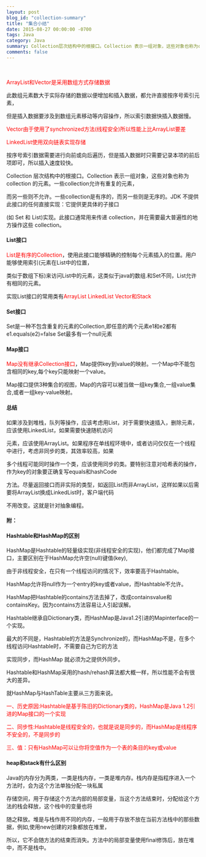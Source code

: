 ```yaml
---
layout: post
blog_id: "collection-summary"
title: "集合小结"
date: 2015-08-27 00:00:00 -0700
tags: Java
category: Java
summary: Collection层次结构中的根接口。Collection 表示一组对象，这些对象也称为collection的元素
comments: false
---
```

<br>

<span style="color:red">ArrayList和Vector是采用数组方式存储数据</span>

此数组元素数大于实际存储的数据以便增加和插入数据，都允许直接按序号索引元素，

但是插入数据要涉及到数组元素移动等内容操作，所以索引数据快插入数据慢。

<span style="color:red">Vector由于使用了synchronized方法(线程安全)所以性能上比ArrayList要差</span>

<span style="color:red">LinkedList使用双向链表实现存储</span>

按序号索引数据需要进行向前或向后遍历，但是插入数据时只需要记录本项的前后项即可，所以插入速度较快。

Collection 层次结构中的根接口。Collection 表示一组对象，这些对象也称为 collection 的元素。一些collection允许有重复的元素，

而另一些则不允许。一些collection是有序的，而另一些则是无序的。JDK 不提供此接口的任何直接实现：它提供更具体的子接口

(如 Set 和 List)实现。此接口通常用来传递 collection，并在需要最大普遍性的地方操作这些 collection。

#### **List接口**

<span style="color:red">List是有序的Collection</span>，使用此接口能够精确的控制每个元素插入的位置。用户能够使用索引(元素在List中的位置，

类似于数组下标)来访问List中的元素，这类似于java的数组.和Set不同，List允许有相同的元素。

实现List接口的常用类有<span style="color:red">ArrayList LinkedList Vector和Stack</span>

#### **Set接口**

Set是一种不包含重复的元素的Collection,即任意的两个元素e1和e2都有e1.equals(e2)=false Set最多有一个null元素

#### **Map接口**

<span style="color:red">Map没有继承Collection接口</span>，Map提供key到value的映射。一个Map中不能包含相同的key,每个key只能映射一个value。

Map接口提供3种集合的视图，Map的内容可以被当做一组key集合,一组value集合,或者一组key-value映射。

#### **总结**

如果涉及到堆栈，队列等操作，应该考虑用List，对于需要快速插入，删除元素，应该使用LinkedList，如果需要快速随机访问

元素，应该使用ArrayList。如果程序在单线程环境中，或者访问仅仅在一个线程中进行，考虑非同步的类，其效率较高，如果

多个线程可能同时操作一个类，应该使用同步的类。要特别注意对哈希表的操作，作为key的对象要正确复写equals和hashCode

方法。尽量返回接口而非实际的类型，如返回List而非ArrayList，这样如果以后需要将ArrayList换成LinkedList时，客户端代码

不用改变。这就是针对抽象编程。

#### **附：**

#### **Hashtable和HashMap的区别**

HashMap是Hashtable的轻量级实现(非线程安全的实现)，他们都完成了Map接口，主要区别在于HashMap允许空(null)键值(key),

由于非线程安全，在只有一个线程访问的情况下，效率要高于Hashtable。 

HashMap允许将null作为一个entry的key或者value，而Hashtable不允许。

HashMap把Hashtable的contains方法去掉了，改成containsvalue和containsKey。因为contains方法容易让人引起误解。 

Hashtable继承自Dictionary类，而HashMap是Java1.2引进的Mapinterface的一个实现。 

最大的不同是，Hashtable的方法是Synchronize的，而HashMap不是，在多个线程访问Hashtable时，不需要自己为它的方法

实现同步，而HashMap 就必须为之提供外同步。 

Hashtable和HashMap采用的hash/rehash算法都大概一样，所以性能不会有很大的差异。

就HashMap与HashTable主要从三方面来说。

<span style="color:red">一、历史原因:Hashtable是基于陈旧的Dictionary类的，HashMap是Java 1.2引进的Map接口的一个实现</span>

<span style="color:red">二、同步性:Hashtable是线程安全的，也就是说是同步的，而HashMap是线程序不安全的，不是同步的</span>

<span style="color:red">三、值：只有HashMap可以让你将空值作为一个表的条目的key或value</span>

#### **heap和stack有什么区别**

Java的内存分为两类，一类是栈内存，一类是堆内存。栈内存是指程序进入一个方法时，会为这个方法单独分配一块私属

存储空间，用于存储这个方法内部的局部变量，当这个方法结束时，分配给这个方法的栈会释放，这个栈中的变量也将

随之释放。堆是与栈作用不同的内存，一般用于存放不放在当前方法栈中的那些数据，例如,使用new创建的对象都放在堆里，

所以，它不会随方法的结束而消失。方法中的局部变量使用final修饰后，放在堆中，而不是栈中。 

<br>